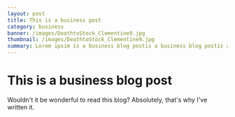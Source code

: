 ```yaml
---
layout: post
title: This is a business post
category: business
banner: /images/DeathtoStock_Clementine9.jpg
thumbnail: /images/DeathtoStock_Clementine9.jpg
summary: Lorem ipsim is a business blog postis a business blog postis a business blog post.
---
```


# This is a business blog post

Wouldn't it be wonderful to read this blog? Absolutely, that's why I've written it.
